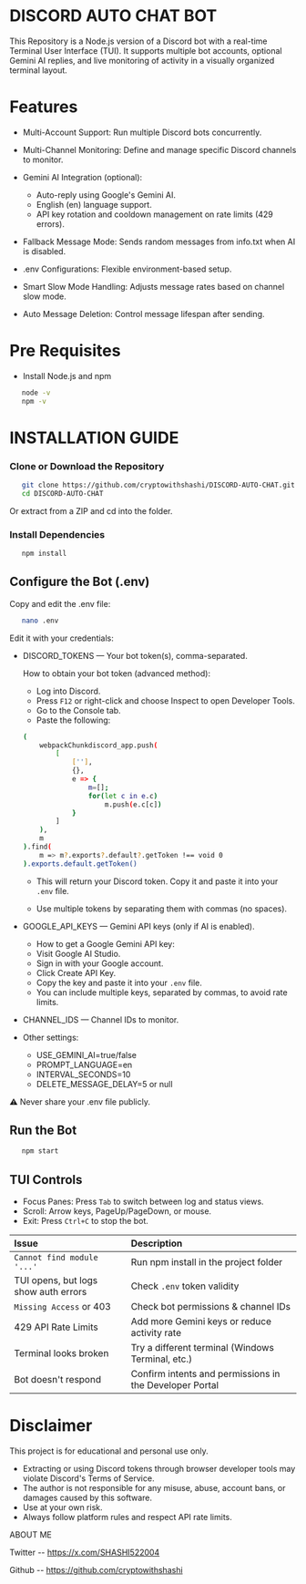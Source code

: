 
# DISCORD AUTO CHAT BOT

This Repository is a Node.js version of a Discord bot with a real-time Terminal User Interface (TUI). It supports multiple bot accounts, optional Gemini AI replies, and live monitoring of activity in a visually organized terminal layout.

# Features

- Multi-Account Support: Run multiple Discord bots concurrently.

- Multi-Channel Monitoring: Define and manage specific Discord channels to monitor.

- Gemini AI Integration (optional):
  - Auto-reply using Google's Gemini AI.
  - English (en) language support.
  - API key rotation and cooldown management on rate limits     (429 errors).

- Fallback Message Mode: Sends random messages from info.txt when AI is disabled.

- .env Configurations: Flexible environment-based setup.

- Smart Slow Mode Handling: Adjusts message rates based on channel slow mode.

- Auto Message Deletion: Control message lifespan after sending.

# Pre Requisites

- Install Node.js and npm

```bash
   node -v
   npm -v
```

# INSTALLATION GUIDE

### Clone or Download the Repository

```bash
   git clone https://github.com/cryptowithshashi/DISCORD-AUTO-CHAT.git
   cd DISCORD-AUTO-CHAT
```
Or extract from a ZIP and cd into the folder.

### Install Dependencies

```bash
   npm install
```

##  Configure the Bot (.env)

Copy and edit the .env file:

```bash
   nano .env
```   
Edit it with your credentials:

- DISCORD_TOKENS — Your bot token(s), comma-separated.
 
  How to obtain your bot token (advanced method):
   - Log into Discord.
   - Press `F12` or right-click and choose Inspect to open Developer Tools.
   - Go to the Console tab.
   - Paste the following:
  
    ```bash
    (
        webpackChunkdiscord_app.push(
            [
                [''],
                {},
                e => {
                    m=[];
                    for(let c in e.c)
                        m.push(e.c[c])
                }
            ]
        ),
        m
    ).find(
        m => m?.exports?.default?.getToken !== void 0
    ).exports.default.getToken()
    ```
   - This will return your Discord token. Copy it and paste it into your `.env` file.

   - Use multiple tokens by separating them with commas (no spaces).

- GOOGLE_API_KEYS — Gemini API keys (only if AI is enabled).
  - How to get a Google Gemini API key:
  - Visit Google AI Studio.
  - Sign in with your Google account.
  - Click Create API Key.
  - Copy the key and paste it into your `.env` file.
  - You can include multiple keys, separated by commas, to avoid rate limits.

- CHANNEL_IDS — Channel IDs to monitor.
- Other settings:
  - USE_GEMINI_AI=true/false
  - PROMPT_LANGUAGE=en
  - INTERVAL_SECONDS=10
  - DELETE_MESSAGE_DELAY=5 or null

⚠️ Never share your .env file publicly. 

##  Run the Bot

```bash
   npm start
```   

## TUI Controls

- Focus Panes: Press `Tab` to switch between log and status views.
- Scroll: Arrow keys, PageUp/PageDown, or mouse.
- Exit: Press `Ctrl+C` to stop the bot.


| Issue     | Description                |
| :-------- | :------------------------- |
| `Cannot find module '...'` | Run npm install in the project folder |
| TUI opens, but logs show auth errors | Check `.env` token validity |
| `Missing Access` or 403 | Check bot permissions & channel IDs |
| 429 API Rate Limits | Add more Gemini keys or reduce activity rate |
| Terminal looks broken | Try a different terminal (Windows Terminal, etc.) |
| Bot doesn't respond | Confirm intents and permissions in the Developer Portal |


# Disclaimer

This project is for educational and personal use only.

- Extracting or using Discord tokens through browser developer tools may violate Discord's Terms of Service.
- The author is not responsible for any misuse, abuse, account bans, or damages caused by this software.
- Use at your own risk.
- Always follow platform rules and respect API rate limits.



ABOUT ME

Twitter -- https://x.com/SHASHI522004

Github -- https://github.com/cryptowithshashi
